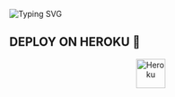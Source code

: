 ![Typing SVG](https://readme-typing-svg.herokuapp.com/?lines=Merhaba+beni+Takip+eder-misin!)
</p></p>




## DEPLOY ON HEROKU 🚀

<p align="center"><a href="https://heroku.com/deploy?template=https://github.com/MacroKeke/StarMusic"><img align="center" alt="Heroku" width="52px" src="https://www.nicepng.com/png/full/223-2233246_heroku-logo-salesforce-heroku.png"></p>
